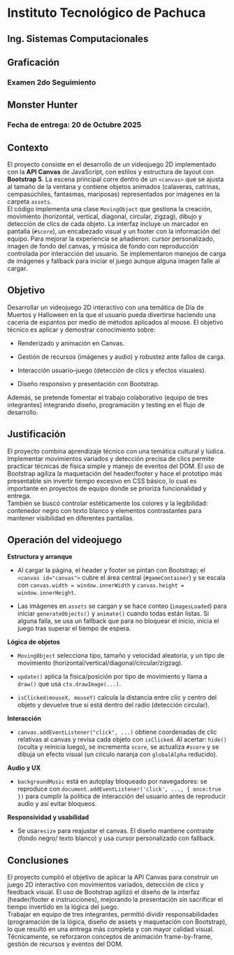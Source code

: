 # Instituto Tecnológico de Pachuca
## Ing. Sistemas Computacionales
## Graficación
###  Examen 2do Seguimiento
##  Monster Hunter
### Fecha de entrega: 20 de Octubre 2025

## Contexto
El proyecto consiste en el desarrollo de un videojuego 2D implementado con la **API Canvas** de JavaScript, con estilos y estructura de layout con **Bootstrap 5**. La escena principal corre dentro de un `<canvas>` que se ajusta al tamaño de la ventana y contiene objetos animados (calaveras, catrinas, cempasúchiles, fantasmas, mariposas) representados por imágenes en la carpeta `assets`.  
El código implementa una clase `MovingObject` que gestiona la creación, movimiento (horizontal, vertical, diagonal, circular, zigzag), dibujo y detección de clics de cada objeto. La interfaz incluye un marcador en pantalla (`#score`), un encabezado visual y un footer con la información del equipo. Para mejorar la experiencia se añadieron: cursor personalizado, imagen de fondo del canvas, y música de fondo con reproducción controlada por interacción del usuario. Se implementaron manejos de carga de imágenes y fallback para iniciar el juego aunque alguna imagen falle al cargar.
## Objetivo
Desarrollar un videojuego 2D interactivo con una temática de Día de Muertos y Halloween en la que el usuario pueda divertirse haciendo una cacería de espantos por medio de métodos aplicados al mouse.
El objetivo técnico es aplicar y demostrar conocimiento sobre:

-   Renderizado y animación en Canvas.
    
-   Gestión de recursos (imágenes y audio) y robustez ante fallos de carga.
    
-   Interacción usuario–juego (detección de clics y efectos visuales).
    
-   Diseño responsivo y presentación con Bootstrap.  

 Además, se pretende fomentar el trabajo colaborativo (equipo de tres integrantes) integrando diseño, programación y testing en el flujo de desarrollo.
## Justificación
El proyecto combina aprendizaje técnico con una temática cultural y lúdica. Implementar movimientos variados y detección precisa de clics permite practicar técnicas de física simple y manejo de eventos del DOM. El uso de Bootstrap agiliza la maquetación del header/footer y hace el prototipo más presentable sin invertir tiempo excesivo en CSS básico, lo cual es importante en proyectos de equipo donde se prioriza funcionalidad y entrega.  
También se buscó controlar estéticamente los colores y la legibilidad: contenedor negro con texto blanco y elementos contrastantes para mantener visibilidad en diferentes pantallas. 
## Operación del videojuego
**Estructura y arranque**

-   Al cargar la página, el header y footer se pintan con Bootstrap; el `<canvas id="canvas">` cubre el área central (`#gameContainer`) y se escala con `canvas.width = window.innerWidth` y `canvas.height = window.innerHeight`.
    
-   Las imágenes en `assets` se cargan y se hace conteo (`imagesLoaded`) para iniciar `generateObjects()` y `animate()` cuando todas están listas. Si alguna falla, se usa un fallback que para no bloquear el inicio, inicia el juego tras superar el tiempo de espera.
    

**Lógica de objetos**

-   `MovingObject` selecciona tipo, tamaño y velocidad aleatoria, y un tipo de movimiento (horizontal/vertical/diagonal/circular/zigzag).
    
-   `update()` aplica la física/posición por tipo de movimiento y llama a `draw()` que usa `ctx.drawImage(...)`.
    
-   `isClicked(mouseX, mouseY)` calcula la distancia entre clic y centro del objeto y devuelve true si está dentro del radio (detección circular).
    

**Interacción**

-   `canvas.addEventListener("click", ...)` obtiene coordenadas de clic relativas al canvas y revisa cada objeto con `isClicked`. Al acertar: `hide()` (oculta y reinicia luego), se incrementa `score`, se actualiza `#score` y se dibuja un efecto visual (un círculo naranja con `globalAlpha` reducido).
    

**Audio y UX**

-   `backgroundMusic` está en autoplay bloqueado por navegadores: se reproduce con `document.addEventListener('click', ..., { once:true })` para cumplir la política de interacción del usuario antes de reproducir audio y así evitar bloqueos.
    

**Responsividad y usabilidad**

-   Se usa`resize` para reajustar el canvas. El diseño mantiene contraste (fondo negro/ texto blanco) y usa cursor personalizado con fallback.
## Conclusiones
El proyecto cumplió el objetivo de aplicar la API Canvas para construir un juego 2D interactivo con movimientos variados, detección de clics y feedback visual. 
El uso de Bootstrap agilizó el diseño de la interfaz (header/footer e instrucciones), mejorando la presentación sin sacrificar el tiempo invertido en la lógica del juego.  
Trabajar en equipo de tres integrantes, permitió dividir responsabilidades (programación de la lógica, diseño de assets y maquetación con Bootstrap), lo que resultó en una entrega más completa y con mayor calidad visual. Técnicamente, se reforzaron conceptos de animación frame-by-frame, gestión de recursos y eventos del DOM.

